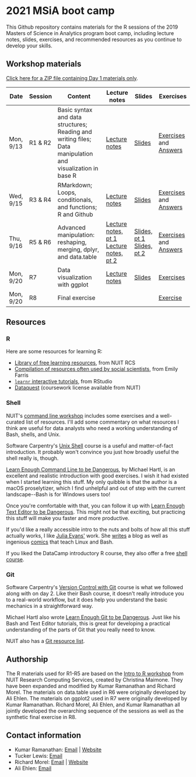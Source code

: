 # 2021 MSiA boot camp

This Github repository contains materials for the R sessions of the 2019 Masters of Science in Analytics program boot camp, including lecture notes, slides, exercises, and recommended resources as you continue to develop your skills.

## Workshop materials

[Click here for a ZIP file containing Day 1 materials only](https://github.com/msia/bootcamp-2021/raw/master/day1_only.zip).

| Date      | Session | Content                                                                                                    | Lecture notes                                                                                                                                                                          | Slides                                                                                                                                                         | Exercises                                                                                                                                                                                            |
|-----------|---------|------------------------------------------------------------------------------------------------------------|----------------------------------------------------------------------------------------------------------------------------------------------------------------------------------------|----------------------------------------------------------------------------------------------------------------------------------------------------------------|------------------------------------------------------------------------------------------------------------------------------------------------------------------------------------------------------|
| Mon, 9/13 | R1 & R2 | Basic syntax and data structures; Reading and writing files; Data manipulation and visualization in base R | [Lecture notes](https://msia.github.io/bootcamp-2021/lecturenotes/R1-R2_lecturenotes)                                                                                                  | [Slides](https://msia.github.io/bootcamp-2021/lectureslides/R1-R2_slides)                                                                                      | [Exercises](https://github.com/MSIA/bootcamp-2021/blob/master/exercises/R1-R2_exercises.R) and [Answers](https://github.com/MSIA/bootcamp-2021/blob/master/exercises/R1-R2_exercises_with_answers.R) |
| Wed, 9/15 | R3 & R4 | RMarkdown; Loops, conditionals, and functions; R and Github                                                | [Lecture notes](https://msia.github.io/bootcamp-2021/lecturenotes/R3-R4_lecturenotes)                                                                                                  | [Slides](https://msia.github.io/bootcamp-2021/lectureslides/R3-R4_slides)                                                                                      | [Exercises](https://msia.github.io/bootcamp-2021/exercises/R3-R4_exercises_no_answers.html) and [Answers](https://msia.github.io/bootcamp-2021/exercises/R3-R4_exercises_with_answers.html)          |
| Thu, 9/16 | R5 & R6 | Advanced manipulation: reshaping, merging, dplyr, and data.table                                           | [Lecture notes, pt 1](https://msia.github.io/bootcamp-2021/lecturenotes/R5_lecturenotes)<br />[Lecture notes, pt 2](https://msia.github.io/bootcamp-2021/lecturenotes/R6_lecturenotes) | [Slides, pt 1](https://msia.github.io/bootcamp-2021/lectureslides/R5_slides)<br />[Slides, pt 2](https://msia.github.io/bootcamp-2021/lectureslides/R6_slides) | [Exercises](https://msia.github.io/bootcamp-2021/exercises/R5-R6_exercises_no_answers.html) and [Answers](https://msia.github.io/bootcamp-2021/exercises/R5-R6_exercises_with_answers.html)          |
| Mon, 9/20 | R7      | Data visualization with ggplot                                                                             | [Lecture notes](https://msia.github.io/bootcamp-2021/lecturenotes/R7_lecturenotes)                                                                                                     | [Slides](https://msia.github.io/bootcamp-2021/lectureslides/R7_slides)                                                                                         | [Exercises](https://github.com/kumarhk/bootcamp-2021/blob/master/exercises/R7_exercises.md)                                                                                                                          |
| Mon, 9/20 | R8      | Final exercise                                                                                             |                                                                                                                                                                                        |                                                                                                                                                                | [Exercise](https://github.com/MSIA/bootcamp-2021/blob/master/exercises/R8_final-exercise-instructions.md)                                                                                            |

## Resources

### R

Here are some resources for learning R:

-   [Library of free learning resources](https://sites.northwestern.edu/researchcomputing/category/learning-resources/), from NUIT RCS
-   [Compilation of resources often used by social scientists](https://efarristcu.medium.com/teaching-myself-r-c03c52361bed), from Emily Farris
-   [`learnr` interactive tutorials](https://rstudio.github.io/learnr/), from RStudio
-   [Dataquest](https://www.it.northwestern.edu/research/campus-events/data-camp.html) (coursework license available from NUIT)

### Shell

NUIT's [command line workshop](https://github.com/nuitrcs/commandlineworkshop) includes some exercises and a well-curated list of resources. I'll add some commentary on what resources I think are useful for data analysts who need a working understanding of Bash, shells, and Unix.

Software Carpentry's [Unix Shell](http://swcarpentry.github.io/shell-novice/) course is a useful and matter-of-fact introduction. It probably won't convince you just how broadly useful the shell really is, though.

[Learn Enough Command Line to be Dangerous](https://www.learnenough.com/command-line-tutorial), by Michael Hartl, is an excellent and realistic introduction with good exercises. I wish it had existed when I started learning this stuff. My only quibble is that the author is a macOS proselytizer, which I find unhelpful and out of step with the current landscape--Bash is for Windows users too!

Once you're comfortable with that, you can follow it up with [Learn Enough Text Editor to be Dangerous](https://www.learnenough.com/text-editor-tutorial). This might not be that exciting, but practicing this stuff will make you faster and more productive.

If you'd like a really accessible intro to the nuts and bolts of how all this stuff actually works, I like [Julia Evans'](https://twitter.com/b0rk) work. She [writes](https://jvns.ca/) a blog as well as ingenious [comics](https://twitter.com/i/moments/1026078161115729920) that teach Linux and Bash.

If you liked the DataCamp introductory R course, they also offer a free [shell course](https://www.datacamp.com/courses/introduction-to-shell-for-data-science).

### Git

Software Carpentry's [Version Control with Git](http://swcarpentry.github.io/git-novice/) course is what we followed along with on day 2. Like their Bash course, it doesn't really introduce you to a real-world workflow, but it does help you understand the basic mechanics in a straightforward way.

Michael Hartl also wrote [Learn Enough Git to be Dangerous](https://www.learnenough.com/git-tutorial). Just like his Bash and Text Editor tutorials, this is great for developing a practical understanding of the parts of Git that you really need to know.

NUIT also has a [Git resource list](https://github.com/nuitrcs/gitworkshop).

## Authorship

The R materials used for R1-R5 are based on the [Intro to R workshop](https://github.com/nuitrcs/r_intro_june2018) from NUIT Research Computing Services, created by Christina Maimone. They have been expanded and modified by Kumar Ramanathan and Richard Morel. The materials on data.table used in R6 were originally developed by Ali Ehlen. The materials on ggplot2 used in R7 were originally developed by Kumar Ramanathan. Richard Morel, Ali Ehlen, and Kumar Ramanathan all jointly developed the overarching sequence of the sessions as well as the synthetic final exercise in R8.

## Contact information

-   Kumar Ramanathan: [Email](mailto:kumar.ramanathan@u.northwestern.edu) \| [Website](http://www.kumar.fyi)
-   Tucker Lewis: [Email](mailto:matthewlewis2018@u.northwestern.edu)
-   Richard Morel: [Email](mailto:richard.morel@u.northwestern.edu) \| [Website](http://ramorel.github.io)
-   Ali Ehlen: [Email](mailto:AnnalieseEhlen2020@u.northwestern.edu)
